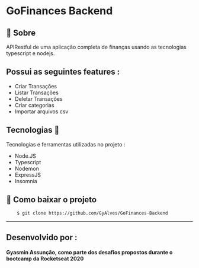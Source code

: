 # GoFinances Backend

## 📖 Sobre  
APIRestful de uma aplicação completa de finanças usando as tecnologias typescript e nodejs. 

## Possui as seguintes features :

- Criar Transações
- Listar Transações 
- Deletar Transações
- Criar categorias 
- Importar arquivos csv

## Tecnologias  📱 
Tecnologias e ferramentas utilizadas no projeto :

- Node.JS
- Typescript
- Nodemon
- ExpressJS
- Insomnia 



## 🎁 Como baixar o projeto 
```bash
    $ git clone https://github.com/GyAlves/GoFinances-Backend
```
---
## Desenvolvido por :
#### Gyasmin Assunção, como parte dos desafios propostos durante o bootcamp da Rocketseat 2020

